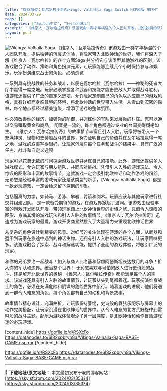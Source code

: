 ```yaml
---
title: "维京海盗：瓦尔哈拉传奇Vikings: Valhalla Saga Switch NSP原版 997M"
date: 2024-03-29
tags: []
categories: ["Switch中文", "Switch游戏"]
excerpt: "《维京人：瓦尔哈拉传奇》该游戏由一群才华横溢的个人团队开发，提供独特的沉浸式体验，将玩家带入北欧神话的世界，我们将深入了解《维京人：瓦尔哈拉》的各个方面Saga 并分析它与该类型其他游戏的区别。该游戏融合了动作、策略和角色扮演元素，让玩家能够连续几个小时保持参与和娱乐。玩家扮演维京战士的角色，必须浏&hellip;"
layout: post
---
```


<img class="aligncenter" src="https://sky.sfcrom.com/wp-content/uploads/2024/03/20240329094459-7d438.jpeg" alt="Vikings: Valhalla Saga" />
《维京人：瓦尔哈拉传奇》该游戏由一群才华横溢的个人团队开发，提供独特的沉浸式体验，将玩家带入北欧神话的世界，我们将深入了解《维京人：瓦尔哈拉》的各个方面Saga 并分析它与该类型其他游戏的区别。该游戏融合了动作、策略和角色扮演元素，让玩家能够连续几个小时保持参与和娱乐。玩家扮演维京战士的角色，必须浏览

一系列具有挑战性的任务和战斗，以便在瓦尔哈拉（瓦尔哈拉）——神秘的死者大厅中赢得一席之地。玩家必须掌握各种武器和技能才能击败敌人并取得战斗胜利。该游戏还提供了广泛的自定义选项，允许玩家定制自己的角色以适应自己的游戏风格，具有详细而身临其境的环境，将北欧神话的世界带入生活。从雪山到茂密的森林，每个地点都经过精美渲染，增添了游戏的整体氛围。

你必须改善你的经济，加强你的防御，并训练你的军队来发展你的村庄。您可以通过交易赚取黄金和商品。
配音是一流的，每个角色都通过专业的台词变得栩栩如生。 《维京人：瓦尔哈拉传奇》的故事情节丰富且引人入胜。玩家将被带入一个充满神灵、怪物和史诗般战斗的世界，努力证明自己的价值并在瓦尔哈拉赢得一席之地。游戏的叙事写得很好，让玩家沉浸在每个任务和战斗的结果中。具有广泛的任务、战斗和自定义选项

玩家可以花费无数的时间探索游戏世界并磨练自己的技能。此外，游戏还提供多人游戏模式，允许玩家与朋友组队，共同应对挑战。凭借引人入胜的游戏玩法、令人惊叹的图形和丰富的故事情节，这款游戏一定会吸引北欧神话和动作游戏的粉丝。无论您是经验丰富的游戏玩家还是该类型的新手，《Vikings: Valhalla Saga》都是一款必玩游戏，一定会给您留下深刻的印象。

包括逼真的力学，如骑马、游泳、攀岩、射箭和剑术。玩家应该与其他玩家进行社交并组建团队。
是一款备受期待的游戏，在游戏界掀起了波澜。该游戏由经验丰富的游戏开发团队开发，带领玩家踏上北欧神话世界的史诗之旅。凭借令人惊叹的图形、身临其境的游戏玩法和引人入胜的故事情节，《维京人：瓦尔哈拉传奇》迅速成为游戏玩家的最爱。游戏开发商显然投入了大量精力来重现北欧神话世界

从复杂的角色设计到精美的风景。对细节的关注体现在游戏的各个方面，从武器和盔甲到玩家在旅途中遇到的神话生物。还拥有引人入胜的游戏玩法，让玩家回味更多。该游戏融合了探索、战斗和解谜功能，提供了全面的游戏体验，将吸引广泛的玩家。

和你的兄弟罗洛一起战斗！加入与商人弗洛基和俘虏阿瑟斯坦长达数月的斗争！扩大你的军队和边界。统治整个世界！
无论您喜欢与可怕的敌人进行史诗般的战斗，还是解开北欧世界的奥秘，《维京人：瓦尔哈拉传奇》都能满足每个人的需求。该游戏还具有引人入胜的故事情节，让玩家从头到尾都着迷。玩家扮演维京战士的角色，必须在充满危险和阴谋的危险世界中航行。随着游戏的进展，他们将遇到一群令人难忘的角色，每个角色都有自己的动机和背景故事。

故事情节精心设计，充满曲折，让玩家保持警惕，史诗般的管弦乐配乐与屏幕上的动作完美搭配，让玩家沉浸在北欧神话的世界中。从令人难忘的北方荒野旋律到雷鸣般的战斗主题，配乐为游戏体验增添了另一层深度，是北欧神话和动作冒险游戏迷的必玩游戏。

[content_hide]
https://gofile.io/d/RSXcFo
https://datanodes.to/6l82xpbryn8a/Vikings-Valhalla-Saga-BASE-GAME.nsp.rar
[/content_hide]

<!--wechatfans start-->
https://gofile.io/d/RSXcFo
https://datanodes.to/6l82xpbryn8a/Vikings-Valhalla-Saga-BASE-GAME.nsp.rar
<!--wechatfans end-->

---
📖 **下载地址/原文地址：** 本文最初发布于我的博客网站：[https://sky.sfcrom.com/2024/03/35334](https://sky.sfcrom.com/2024/03/35334)
